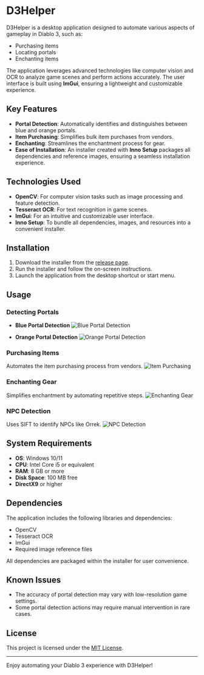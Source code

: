 # D3Helper

D3Helper is a desktop application designed to automate various aspects of gameplay in Diablo 3, such as:
- Purchasing items
- Locating portals
- Enchanting items

The application leverages advanced technologies like computer vision and OCR to analyze game scenes and perform actions accurately. The user interface is built using **ImGui**, ensuring a lightweight and customizable experience.

## Key Features

- **Portal Detection**: Automatically identifies and distinguishes between blue and orange portals.
- **Item Purchasing**: Simplifies bulk item purchases from vendors.
- **Enchanting**: Streamlines the enchantment process for gear.
- **Ease of Installation**: An installer created with **Inno Setup** packages all dependencies and reference images, ensuring a seamless installation experience.

## Technologies Used

- **OpenCV**: For computer vision tasks such as image processing and feature detection.
- **Tesseract OCR**: For text recognition in game scenes.
- **ImGui**: For an intuitive and customizable user interface.
- **Inno Setup**: To bundle all dependencies, images, and resources into a convenient installer.

## Installation

1. Download the installer from the [release page](#).
2. Run the installer and follow the on-screen instructions.
3. Launch the application from the desktop shortcut or start menu.

## Usage

### Detecting Portals
- **Blue Portal Detection**
  ![Blue Portal Detection](#)

- **Orange Portal Detection**
  ![Orange Portal Detection](#)

### Purchasing Items
Automates the item purchasing process from vendors.
![Item Purchasing](#)

### Enchanting Gear
Simplifies enchantment by automating repetitive steps.
![Enchanting Gear](#)

### NPC Detection
Uses SIFT to identify NPCs like Orrek.
![NPC Detection](#)

## System Requirements

- **OS**: Windows 10/11
- **CPU**: Intel Core i5 or equivalent
- **RAM**: 8 GB or more
- **Disk Space**: 100 MB free
- **DirectX9** or higher

## Dependencies

The application includes the following libraries and dependencies:
- OpenCV
- Tesseract OCR
- ImGui
- Required image reference files

All dependencies are packaged within the installer for user convenience.

## Known Issues

- The accuracy of portal detection may vary with low-resolution game settings.
- Some portal detection actions may require manual intervention in rare cases.

## License

This project is licensed under the [MIT License](LICENSE).


---

Enjoy automating your Diablo 3 experience with D3Helper!
